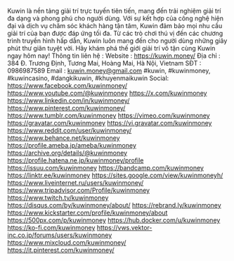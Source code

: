 Kuwin là nền tảng giải trí trực tuyến tiên tiến, mang đến trải nghiệm giải trí đa dạng và phong phú cho người dùng. Với sự kết hợp của công nghệ hiện đại và dịch vụ chăm sóc khách hàng tận tâm, Kuwin đảm bảo mọi nhu cầu giải trí của bạn được đáp ứng tối đa. Từ các trò chơi thú vị đến các chương trình truyền hình hấp dẫn, Kuwin luôn mang đến cho người dùng những giây phút thư giãn tuyệt vời. Hãy khám phá thế giới giải trí vô tận cùng Kuwin ngay hôm nay!
Thông tin liên hệ :
Website : https://kuwin.money/
Địa chỉ : 384 Đ. Trương Định, Tương Mai, Hoàng Mai, Hà Nội, Vietnam
SĐT : 0986987589
Email : kuwin.money@gmail.com
#kuwin, #kuwinmoney, #kuwincasino, #dangkikuwin, #khuyenmaikuwin
Social:
https://www.facebook.com/kuwinmoney/
https://www.youtube.com/@kuwinmoney
https://x.com/kuwinmoney
https://www.linkedin.com/in/kuwinmoney/
https://www.pinterest.com/kuwinmoney/
https://www.tumblr.com/kuwinmoney
https://vimeo.com/kuwinmoney
https://gravatar.com/kuwinmoney
https://vi.gravatar.com/kuwinmoney
https://www.reddit.com/user/kuwinmoney/
https://www.behance.net/kuwinmoney
https://profile.ameba.jp/ameba/kuwinmoney
https://archive.org/details/@kuwinmoney
https://profile.hatena.ne.jp/kuwinmoney/profile
https://issuu.com/kuwinmoney
https://bandcamp.com/kuwinmoney
https://linktr.ee/kuwinmoney
https://sites.google.com/view/kuwinmoneyh/
https://www.liveinternet.ru/users/kuwinmoney/
https://www.tripadvisor.com/Profile/kuwinmoney
https://www.twitch.tv/kuwinmoney
https://disqus.com/by/kuwinmoney/about/
https://rebrand.ly/kuwinmoney
https://www.kickstarter.com/profile/kuwinmoney/about
https://500px.com/p/kuwinmoney
https://hub.docker.com/u/kuwinmoney
https://ko-fi.com/kuwinmoney
https://vws.vektor-inc.co.jp/forums/users/kuwinmoney
https://www.mixcloud.com/kuwinmoney/
https://it.pinterest.com/kuwinmoney/
